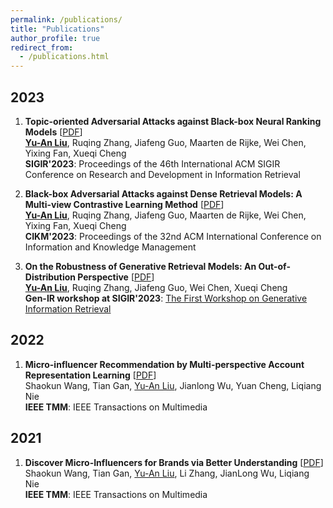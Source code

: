 ```yaml
---
permalink: /publications/
title: "Publications"
author_profile: true
redirect_from: 
  - /publications.html
---
```


2023
------
1. **Topic-oriented Adversarial Attacks against Black-box Neural Ranking Models** 
[[PDF](https://arxiv.org/pdf/2304.14867)] <br>
<ins>**Yu-An Liu**</ins>, Ruqing Zhang, Jiafeng Guo, Maarten de Rijke, Wei Chen, Yixing Fan, Xueqi Cheng <br>
**SIGIR'2023**: Proceedings of the 46th International ACM SIGIR Conference on Research and Development in Information Retrieval

2. **Black-box Adversarial Attacks against Dense Retrieval Models: A Multi-view Contrastive Learning Method** 
[[PDF](https://arxiv.org/pdf/2304.14867)] <br>
<ins>**Yu-An Liu**</ins>, Ruqing Zhang, Jiafeng Guo, Maarten de Rijke, Wei Chen, Yixing Fan, Xueqi Cheng <br>
**CIKM'2023**: Proceedings of the 32nd ACM International Conference on Information and Knowledge Management


3. **On the Robustness of Generative Retrieval Models: An Out-of-Distribution Perspective** 
[[PDF](https://arxiv.org/pdf/2306.12756)] <br>
<ins>**Yu-An Liu**</ins>, Ruqing Zhang, Jiafeng Guo, Wei Chen, Xueqi Cheng <br>
**Gen-IR workshop at SIGIR'2023**: [The First Workshop on Generative Information Retrieval](https://coda.io/@sigir/gen-ir)

2022
------
1. **Micro-influencer Recommendation by Multi-perspective Account Representation Learning** 
[[PDF](https://ieeexplore.ieee.org/stamp/stamp.jsp?tp=&arnumber=9712372)] <br>
Shaokun Wang, Tian Gan, <ins>Yu-An Liu</ins>, Jianlong Wu, Yuan Cheng, Liqiang Nie <br>
**IEEE TMM**: IEEE Transactions on Multimedia

2021
------
1. **Discover Micro-Influencers for Brands via Better Understanding** 
[[PDF](https://ieeexplore.ieee.org/stamp/stamp.jsp?tp=&arnumber=9454334)] <br>
Shaokun Wang, Tian Gan, <ins>Yu-An Liu</ins>, Li Zhang, JianLong Wu, Liqiang Nie <br>
**IEEE TMM**: IEEE Transactions on Multimedia
